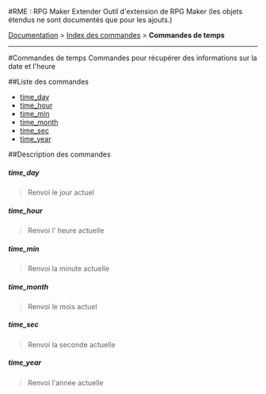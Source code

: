 #RME : RPG Maker Extender
Outil d'extension de RPG Maker (les objets étendus ne sont documentés que pour les ajouts.)

[Documentation](README.md) > [Index des commandes](__command_list.md) > **Commandes de temps**  
- - -  
#Commandes de temps
Commandes pour récupérer des informations sur la date et l'heure

##Liste des commandes
*    [time_day](#time_day)
*    [time_hour](#time_hour)
*    [time_min](#time_min)
*    [time_month](#time_month)
*    [time_sec](#time_sec)
*    [time_year](#time_year)


##Description des commandes
##### time_day

> Renvoi le jour actuel

  
> 

##### time_hour

> Renvoi l' heure actuelle

  
> 

##### time_min

> Renvoi la minute actuelle

  
> 

##### time_month

> Renvoi le mois actuel

  
> 

##### time_sec

> Renvoi la seconde actuelle

  
> 

##### time_year

> Renvoi l'année actuelle

  
> 

